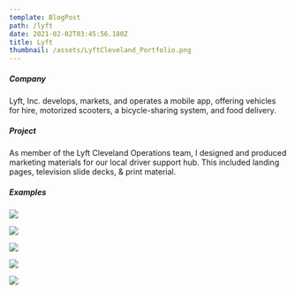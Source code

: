 ```yaml
---
template: BlogPost
path: /lyft
date: 2021-02-02T03:45:56.180Z
title: Lyft
thumbnail: /assets/LyftCleveland_Portfolio.png
---
```

##### Company

Lyft, Inc. develops, markets, and operates a mobile app, offering vehicles for hire, motorized scooters, a bicycle-sharing system, and food delivery.

##### Project

As member of the Lyft Cleveland Operations team, I designed and produced marketing materials for our local driver support hub. This included landing pages, television slide decks, & print material.

##### Examples

![](/assets/LyftCleveland_Slide0.png)

![](/assets/LyftCleveland_Slide2.png)

![](/assets/LyftCleveland_Slide1.png)

![](/assets/LyftCleveland_Slide4.png)

![](/assets/Lyft_XD.png)

